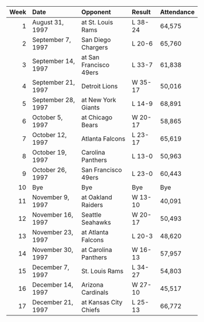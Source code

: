 |   Week | Date               | Opponent               | Result   | Attendance   |
|-------:|:-------------------|:-----------------------|:---------|:-------------|
|      1 | August 31, 1997    | at St. Louis Rams      | L 38-24  | 64,575       |
|      2 | September 7, 1997  | San Diego Chargers     | L 20-6   | 65,760       |
|      3 | September 14, 1997 | at San Francisco 49ers | L 33-7   | 61,838       |
|      4 | September 21, 1997 | Detroit Lions          | W 35-17  | 50,016       |
|      5 | September 28, 1997 | at New York Giants     | L 14-9   | 68,891       |
|      6 | October 5, 1997    | at Chicago Bears       | W 20-17  | 58,865       |
|      7 | October 12, 1997   | Atlanta Falcons        | L 23-17  | 65,619       |
|      8 | October 19, 1997   | Carolina Panthers      | L 13-0   | 50,963       |
|      9 | October 26, 1997   | San Francisco 49ers    | L 23-0   | 60,443       |
|     10 | Bye                | Bye                    | Bye      | Bye          |
|     11 | November 9, 1997   | at Oakland Raiders     | W 13-10  | 40,091       |
|     12 | November 16, 1997  | Seattle Seahawks       | W 20-17  | 50,493       |
|     13 | November 23, 1997  | at Atlanta Falcons     | L 20-3   | 48,620       |
|     14 | November 30, 1997  | at Carolina Panthers   | W 16-13  | 57,957       |
|     15 | December 7, 1997   | St. Louis Rams         | L 34-27  | 54,803       |
|     16 | December 14, 1997  | Arizona Cardinals      | W 27-10  | 45,517       |
|     17 | December 21, 1997  | at Kansas City Chiefs  | L 25-13  | 66,772       |